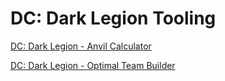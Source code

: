 # DC: Dark Legion Tooling
[DC: Dark Legion - Anvil Calculator](calculator.html)

[DC: Dark Legion - Optimal Team Builder](teams.html)
